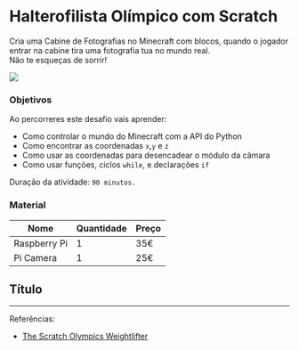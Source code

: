 # Halterofilista Olímpico com Scratch

Cria uma Cabine de Fotografias no Minecraft com blocos, quando o jogador entrar na cabine tira uma fotografia tua no mundo real.  
Não te esqueças de sorrir!

![](https://www.raspberrypi.org/learning/resources/minecraft-photobooth/cover.png)

### Objetivos

Ao percorreres este desafio vais aprender:

* Como controlar o mundo do Minecraft com a API do Python
* Como encontrar as coordenadas `x`,`y` e `z`
* Como usar as coordenadas para desencadear o módulo da câmara
* Como usar funções, ciclos `while`, e declarações `if`

Duração da atividade: `90 minutos.`

### Material

| Nome | Quantidade | Preço |
| --- | --- | --- |
|Raspberry Pi |1 |35€ |
|Pi Camera |1 |25€ |

## Título
---
Referências: 
* [The Scratch Olympics Weightlifter](https://www.raspberrypi.org/learning/scratch-olympics-weightlifter)
